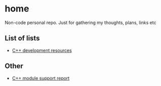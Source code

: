 # home
Non-code personal repo. Just for gathering my thoughts, plans, links etc

## List of lists
* [C++ development resources](./cpp-development-resources.md)

## Other
* [C++ module support report](https://github.com/royjacobson/modules-report)
